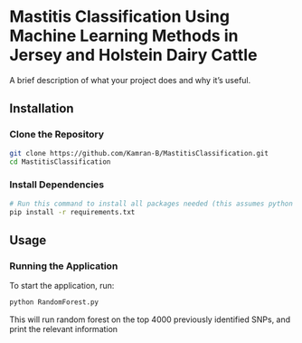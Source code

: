 # Mastitis Classification Using Machine Learning Methods in Jersey and Holstein Dairy Cattle

A brief description of what your project does and why it’s useful.

## Installation
### Clone the Repository
```bash
git clone https://github.com/Kamran-B/MastitisClassification.git
cd MastitisClassification
```

### Install Dependencies
```bash
# Run this command to install all packages needed (this assumes python is already installed)
pip install -r requirements.txt

```

## Usage
### Running the Application
To start the application, run:
```bash
python RandomForest.py
```
This will run random forest on the top 4000 previously identified SNPs, and print the relevant information
